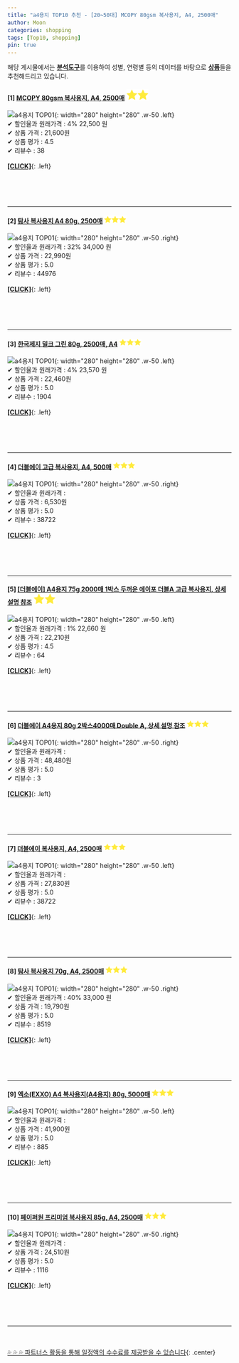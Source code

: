 ```yaml
---
title: "a4용지 TOP10 추천 - [20~50대] MCOPY 80gsm 복사용지, A4, 2500매"
author: Moon
categories: shopping
tags: [Top10, shopping]
pin: true
---
```


해당 게시물에서는 [**분석도구**](https://itemscout.io/)를 이용하여 성별, 연령별 등의 데이터를 바탕으로 [**상품**](https://link.coupang.com/a/baae76)들을 추천해드리고 있습니다.

#### [1] [MCOPY 80gsm 복사용지, A4, 2500매](https://link.coupang.com/re/AFFSDP?lptag=AF5964186&subid=bluemoonsky6999&pageKey=7282188696&traceid=V0-153&itemId=18594511702&vendorItemId=85730695681) <img width="50" alt="star2" src="/assets/img/free-icon-star_2.png">

![a4용지 TOP01](https://thumbnail6.coupangcdn.com/thumbnails/remote/230x230ex/image/retail/images/2023/04/20/16/2/c30a4337-2260-47af-9e8d-9655790af7ed.jpg){: width="280" height="280" .w-50 .left}
<br>
✔ 할인율과 원래가격 : 4%  22,500   원<br>
✔ 상품 가격 : 21,600원<br>
✔ 상품 평가 : 4.5<br>
✔ 리뷰수 : 38<br>
<br>
[**[CLICK]**](https://link.coupang.com/re/AFFSDP?lptag=AF5964186&subid=bluemoonsky6999&pageKey=7282188696&traceid=V0-153&itemId=18594511702&vendorItemId=85730695681){: .left}
<br>
<br>
<br>
<br>
<br>

***

#### [2] [탐사 복사용지 A4 80g, 2500매](https://link.coupang.com/re/AFFSDP?lptag=AF5964186&subid=bluemoonsky6999&pageKey=33939970&traceid=V0-153&itemId=126545710&vendorItemId=3260033119) <img width="50" alt="star3" src="/assets/img/free-icon-star_3.png">

![a4용지 TOP01](https://thumbnail8.coupangcdn.com/thumbnails/remote/230x230ex/image/retail/images/161374574856290-ac1ade58-b53b-4f55-9eab-0124d7de6c26.jpg){: width="280" height="280" .w-50 .right}
<br>
✔ 할인율과 원래가격 : 32%  34,000   원<br>
✔ 상품 가격 : 22,990원<br>
✔ 상품 평가 : 5.0<br>
✔ 리뷰수 : 44976<br>
<br>
[**[CLICK]**](https://link.coupang.com/re/AFFSDP?lptag=AF5964186&subid=bluemoonsky6999&pageKey=33939970&traceid=V0-153&itemId=126545710&vendorItemId=3260033119){: .left}
<br>
<br>
<br>
<br>
<br>

***

#### [3] [한국제지 밀크 그린 80g, 2500매, A4](https://link.coupang.com/re/AFFSDP?lptag=AF5964186&subid=bluemoonsky6999&pageKey=6598488823&traceid=V0-153&itemId=14917169902&vendorItemId=82154471346) <img width="50" alt="star3" src="/assets/img/free-icon-star_3.png">

![a4용지 TOP01](https://thumbnail8.coupangcdn.com/thumbnails/remote/230x230ex/image/retail/images/2439517649533491-ff37e59e-d88f-4d2d-9c07-30e2c355c830.jpg){: width="280" height="280" .w-50 .left}
<br>
✔ 할인율과 원래가격 : 4%  23,570   원<br>
✔ 상품 가격 : 22,460원<br>
✔ 상품 평가 : 5.0<br>
✔ 리뷰수 : 1904<br>
<br>
[**[CLICK]**](https://link.coupang.com/re/AFFSDP?lptag=AF5964186&subid=bluemoonsky6999&pageKey=6598488823&traceid=V0-153&itemId=14917169902&vendorItemId=82154471346){: .left}
<br>
<br>
<br>
<br>
<br>

***

#### [4] [더블에이 고급 복사용지, A4, 500매](https://link.coupang.com/re/AFFSDP?lptag=AF5964186&subid=bluemoonsky6999&pageKey=264493817&traceid=V0-153&itemId=2558879&vendorItemId=3016672521) <img width="50" alt="star3" src="/assets/img/free-icon-star_3.png">

![a4용지 TOP01](https://thumbnail8.coupangcdn.com/thumbnails/remote/230x230ex/image/product/image/vendoritem/2017/09/15/3001503874/1aa35d40-bb1b-4fa5-9843-409c95acfecb.jpg){: width="280" height="280" .w-50 .right}
<br>
✔ 할인율과 원래가격 : <br>
✔ 상품 가격 : 6,530원<br>
✔ 상품 평가 : 5.0<br>
✔ 리뷰수 : 38722<br>
<br>
[**[CLICK]**](https://link.coupang.com/re/AFFSDP?lptag=AF5964186&subid=bluemoonsky6999&pageKey=264493817&traceid=V0-153&itemId=2558879&vendorItemId=3016672521){: .left}
<br>
<br>
<br>
<br>
<br>

***

#### [5] [[더블에이] A4용지 75g 2000매 1박스 두꺼운 에이포 더블A 고급 복사용지, 상세 설명 참조](https://link.coupang.com/re/AFFSDP?lptag=AF5964186&subid=bluemoonsky6999&pageKey=7276791838&traceid=V0-153&itemId=18570222412&vendorItemId=85707386248) <img width="50" alt="star2" src="/assets/img/free-icon-star_2.png">

![a4용지 TOP01](https://thumbnail9.coupangcdn.com/thumbnails/remote/230x230ex/image/vendor_inventory/ccf0/ebd78f69a30d5dc249e24bbdb706e88b62d0a80b842d15f98a3de3e97187.jpg){: width="280" height="280" .w-50 .left}
<br>
✔ 할인율과 원래가격 : 1%  22,660   원<br>
✔ 상품 가격 : 22,210원<br>
✔ 상품 평가 : 4.5<br>
✔ 리뷰수 : 64<br>
<br>
[**[CLICK]**](https://link.coupang.com/re/AFFSDP?lptag=AF5964186&subid=bluemoonsky6999&pageKey=7276791838&traceid=V0-153&itemId=18570222412&vendorItemId=85707386248){: .left}
<br>
<br>
<br>
<br>
<br>

***

#### [6] [더블에이 A4용지 80g 2박스4000매 Double A, 상세 설명 참조](https://link.coupang.com/re/AFFSDP?lptag=AF5964186&subid=bluemoonsky6999&pageKey=6890107637&traceid=V0-153&itemId=16539139544&vendorItemId=86130964821) <img width="50" alt="star3" src="/assets/img/free-icon-star_3.png">

![a4용지 TOP01](https://thumbnail8.coupangcdn.com/thumbnails/remote/230x230ex/image/vendor_inventory/7b06/2ca3bd8aadf12f84d3610399ae833299eed057a6e696b208dd22162ffae7.jpg){: width="280" height="280" .w-50 .right}
<br>
✔ 할인율과 원래가격 : <br>
✔ 상품 가격 : 48,480원<br>
✔ 상품 평가 : 5.0<br>
✔ 리뷰수 : 3<br>
<br>
[**[CLICK]**](https://link.coupang.com/re/AFFSDP?lptag=AF5964186&subid=bluemoonsky6999&pageKey=6890107637&traceid=V0-153&itemId=16539139544&vendorItemId=86130964821){: .left}
<br>
<br>
<br>
<br>
<br>

***

#### [7] [더블에이 복사용지, A4, 2500매](https://link.coupang.com/re/AFFSDP?lptag=AF5964186&subid=bluemoonsky6999&pageKey=264493817&traceid=V0-153&itemId=18570222822&vendorItemId=85402416599) <img width="50" alt="star3" src="/assets/img/free-icon-star_3.png">

![a4용지 TOP01](https://thumbnail9.coupangcdn.com/thumbnails/remote/230x230ex/image/vendor_inventory/1b19/b18c752ef1728cecf3b32a8cd3179505cddb8b234e08e69d8e89f8557152.jpg){: width="280" height="280" .w-50 .left}
<br>
✔ 할인율과 원래가격 : <br>
✔ 상품 가격 : 27,830원<br>
✔ 상품 평가 : 5.0<br>
✔ 리뷰수 : 38722<br>
<br>
[**[CLICK]**](https://link.coupang.com/re/AFFSDP?lptag=AF5964186&subid=bluemoonsky6999&pageKey=264493817&traceid=V0-153&itemId=18570222822&vendorItemId=85402416599){: .left}
<br>
<br>
<br>
<br>
<br>

***

#### [8] [탐사 복사용지 70g, A4, 2500매](https://link.coupang.com/re/AFFSDP?lptag=AF5964186&subid=bluemoonsky6999&pageKey=239275784&traceid=V0-153&itemId=760642944&vendorItemId=4918833433) <img width="50" alt="star3" src="/assets/img/free-icon-star_3.png">

![a4용지 TOP01](https://thumbnail6.coupangcdn.com/thumbnails/remote/230x230ex/image/retail/images/161798826461943-c48ad295-af39-480c-867a-007e90237b0a.jpg){: width="280" height="280" .w-50 .right}
<br>
✔ 할인율과 원래가격 : 40%  33,000   원<br>
✔ 상품 가격 : 19,790원<br>
✔ 상품 평가 : 5.0<br>
✔ 리뷰수 : 8519<br>
<br>
[**[CLICK]**](https://link.coupang.com/re/AFFSDP?lptag=AF5964186&subid=bluemoonsky6999&pageKey=239275784&traceid=V0-153&itemId=760642944&vendorItemId=4918833433){: .left}
<br>
<br>
<br>
<br>
<br>

***

#### [9] [엑소(EXXO) A4 복사용지(A4용지) 80g, 5000매](https://link.coupang.com/re/AFFSDP?lptag=AF5964186&subid=bluemoonsky6999&pageKey=5912962387&traceid=V0-153&itemId=10456837292&vendorItemId=77738628166) <img width="50" alt="star3" src="/assets/img/free-icon-star_3.png">

![a4용지 TOP01](https://thumbnail9.coupangcdn.com/thumbnails/remote/230x230ex/image/vendor_inventory/7d77/10b193b75b0d40c429110cc1216df73d48c46bdf4b1f91e204f848e0cfad.jpg){: width="280" height="280" .w-50 .left}
<br>
✔ 할인율과 원래가격 : <br>
✔ 상품 가격 : 41,900원<br>
✔ 상품 평가 : 5.0<br>
✔ 리뷰수 : 885<br>
<br>
[**[CLICK]**](https://link.coupang.com/re/AFFSDP?lptag=AF5964186&subid=bluemoonsky6999&pageKey=5912962387&traceid=V0-153&itemId=10456837292&vendorItemId=77738628166){: .left}
<br>
<br>
<br>
<br>
<br>

***

#### [10] [페이퍼원 프리미엄 복사용지 85g, A4, 2500매](https://link.coupang.com/re/AFFSDP?lptag=AF5964186&subid=bluemoonsky6999&pageKey=1550894048&traceid=V0-153&itemId=2653733867&vendorItemId=70644494664) <img width="50" alt="star3" src="/assets/img/free-icon-star_3.png">

![a4용지 TOP01](https://thumbnail8.coupangcdn.com/thumbnails/remote/230x230ex/image/retail/images/2020/04/29/16/5/8abbf012-1110-43f0-821f-c89e812b5421.jpg){: width="280" height="280" .w-50 .right}
<br>
✔ 할인율과 원래가격 : <br>
✔ 상품 가격 : 24,510원<br>
✔ 상품 평가 : 5.0<br>
✔ 리뷰수 : 1116<br>
<br>
[**[CLICK]**](https://link.coupang.com/re/AFFSDP?lptag=AF5964186&subid=bluemoonsky6999&pageKey=1550894048&traceid=V0-153&itemId=2653733867&vendorItemId=70644494664){: .left}
<br>
<br>
<br>
<br>
<br>

***
<br><br>[💦 💦 💦 파트너스 활동을 통해 일정액의 수수료를 제공받을 수 있습니다](https://link.coupang.com/a/baae76){: .center}